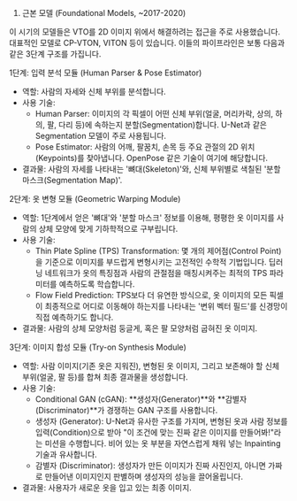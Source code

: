 1. 근본 모델 (Foundational Models, ~2017-2020)

이 시기의 모델들은 VTO를 2D 이미지 위에서 해결하려는 접근을 주로 사용했습니다. 대표적인 모델로 CP-VTON, VITON 등이 있습니다. 이들의 파이프라인은 보통 다음과 같은 3단계 구조를 가집니다.

1단계: 입력 분석 모듈 (Human Parser & Pose Estimator)
- 역할: 사람의 자세와 신체 부위를 분석합니다.
- 사용 기술:
    - Human Parser: 이미지의 각 픽셀이 어떤 신체 부위(얼굴, 머리카락, 상의, 하의, 팔, 다리 등)에 속하는지 분할(Segmentation)합니다. U-Net과 같은 Segmentation 모델이 주로 사용됩니다.
    - Pose Estimator: 사람의 어깨, 팔꿈치, 손목 등 주요 관절의 2D 위치(Keypoints)를 찾아냅니다. OpenPose 같은 기술이 여기에 해당합니다.
- 결과물: 사람의 자세를 나타내는 '뼈대(Skeleton)'와, 신체 부위별로 색칠된 '분할 마스크(Segmentation Map)'.


2단계: 옷 변형 모듈 (Geometric Warping Module)
- 역할: 1단계에서 얻은 '뼈대'와 '분할 마스크' 정보를 이용해, 평평한 옷 이미지를 사람의 상체 모양에 맞게 기하학적으로 구부립니다.
- 사용 기술:
    - Thin Plate Spline (TPS) Transformation: 몇 개의 제어점(Control Point)을 기준으로 이미지를 부드럽게 변형시키는 고전적인 수학적 기법입니다. 딥러닝 네트워크가 옷의 특징점과 사람의 관절점을 매칭시켜주는 최적의 TPS 파라미터를 예측하도록 학습합니다.
    - Flow Field Prediction: TPS보다 더 유연한 방식으로, 옷 이미지의 모든 픽셀이 최종적으로 어디로 이동해야 하는지를 나타내는 '변위 벡터 필드'를 신경망이 직접 예측하기도 합니다.
- 결과물: 사람의 상체 모양처럼 둥글게, 혹은 팔 모양처럼 굽혀진 옷 이미지.

3단계: 이미지 합성 모듈 (Try-on Synthesis Module)

- 역할: 사람 이미지(기존 옷은 지워진), 변형된 옷 이미지, 그리고 보존해야 할 신체 부위(얼굴, 팔 등)를 합쳐 최종 결과물을 생성합니다.
- 사용 기술:
    - Conditional GAN (cGAN): **생성자(Generator)**와 **감별자(Discriminator)**가 경쟁하는 GAN 구조를 사용합니다.
    - 생성자 (Generator): U-Net과 유사한 구조를 가지며, 변형된 옷과 사람 정보를 입력(Condition)으로 받아 "이 조건에 맞는 진짜 같은 이미지를 만들어봐!"라는 미션을 수행합니다. 비어 있는 옷 부분을 자연스럽게 채워 넣는 Inpainting 기술과 유사합니다.
    - 감별자 (Discriminator): 생성자가 만든 이미지가 진짜 사진인지, 아니면 가짜로 만들어낸 이미지인지 판별하며 생성자의 성능을 끌어올립니다.
- 결과물: 사용자가 새로운 옷을 입고 있는 최종 이미지.

